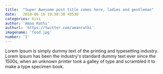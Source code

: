 ```yaml
---
title:  "Super Awesome post title comes here, ladies and gentleman"
date:   2018-06-16 19:38:30 +0530
categories: kiss
author: 'Aman Rathi'
authurl: 'https://twitter.com/amanrathi'
imagename: 'food.jpg'
number: '1'
---
```

Lorem Ipsum is simply dummy text of the printing and typesetting industry. Lorem Ipsum has been the industry's standard dummy text ever since the 1500s, when an unknown printer took a galley of type and scrambled it to make a type specimen book.
